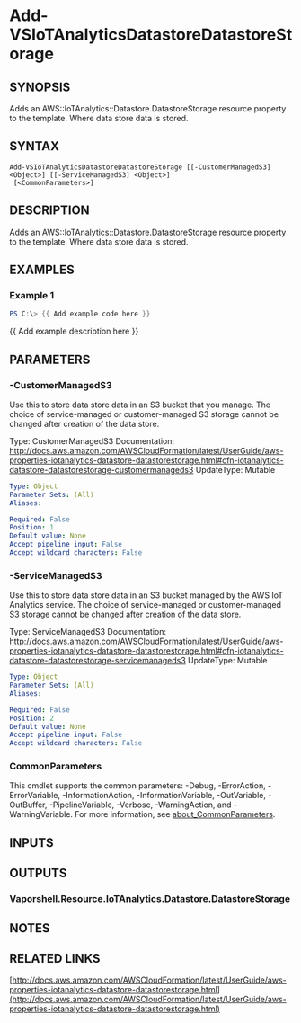 # Add-VSIoTAnalyticsDatastoreDatastoreStorage

## SYNOPSIS
Adds an AWS::IoTAnalytics::Datastore.DatastoreStorage resource property to the template.
Where data store data is stored.

## SYNTAX

```
Add-VSIoTAnalyticsDatastoreDatastoreStorage [[-CustomerManagedS3] <Object>] [[-ServiceManagedS3] <Object>]
 [<CommonParameters>]
```

## DESCRIPTION
Adds an AWS::IoTAnalytics::Datastore.DatastoreStorage resource property to the template.
Where data store data is stored.

## EXAMPLES

### Example 1
```powershell
PS C:\> {{ Add example code here }}
```

{{ Add example description here }}

## PARAMETERS

### -CustomerManagedS3
Use this to store data store data in an S3 bucket that you manage.
The choice of service-managed or customer-managed S3 storage cannot be changed after creation of the data store.

Type: CustomerManagedS3
Documentation: http://docs.aws.amazon.com/AWSCloudFormation/latest/UserGuide/aws-properties-iotanalytics-datastore-datastorestorage.html#cfn-iotanalytics-datastore-datastorestorage-customermanageds3
UpdateType: Mutable

```yaml
Type: Object
Parameter Sets: (All)
Aliases:

Required: False
Position: 1
Default value: None
Accept pipeline input: False
Accept wildcard characters: False
```

### -ServiceManagedS3
Use this to store data store data in an S3 bucket managed by the AWS IoT Analytics service.
The choice of service-managed or customer-managed S3 storage cannot be changed after creation of the data store.

Type: ServiceManagedS3
Documentation: http://docs.aws.amazon.com/AWSCloudFormation/latest/UserGuide/aws-properties-iotanalytics-datastore-datastorestorage.html#cfn-iotanalytics-datastore-datastorestorage-servicemanageds3
UpdateType: Mutable

```yaml
Type: Object
Parameter Sets: (All)
Aliases:

Required: False
Position: 2
Default value: None
Accept pipeline input: False
Accept wildcard characters: False
```

### CommonParameters
This cmdlet supports the common parameters: -Debug, -ErrorAction, -ErrorVariable, -InformationAction, -InformationVariable, -OutVariable, -OutBuffer, -PipelineVariable, -Verbose, -WarningAction, and -WarningVariable. For more information, see [about_CommonParameters](http://go.microsoft.com/fwlink/?LinkID=113216).

## INPUTS

## OUTPUTS

### Vaporshell.Resource.IoTAnalytics.Datastore.DatastoreStorage
## NOTES

## RELATED LINKS

[http://docs.aws.amazon.com/AWSCloudFormation/latest/UserGuide/aws-properties-iotanalytics-datastore-datastorestorage.html](http://docs.aws.amazon.com/AWSCloudFormation/latest/UserGuide/aws-properties-iotanalytics-datastore-datastorestorage.html)


